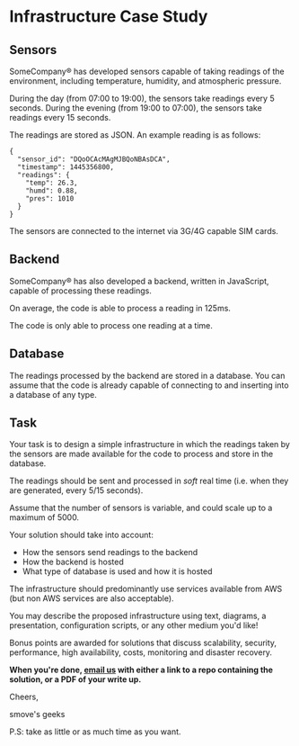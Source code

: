 # Infrastructure Case Study

## Sensors

SomeCompany® has developed sensors capable of taking readings of the environment, including temperature, humidity, and atmospheric pressure.

During the day (from 07:00 to 19:00), the sensors take readings every 5 seconds. During the evening (from 19:00 to 07:00), the sensors take readings every 15 seconds.

The readings are stored as JSON. An example reading is as follows:

```
{
  "sensor_id": "DQoOCAcMAgMJBQoNBAsDCA",
  "timestamp": 1445356800,
  "readings": {
    "temp": 26.3,
    "humd": 0.88,
    "pres": 1010
  }
}
```

The sensors are connected to the internet via 3G/4G capable SIM cards.

## Backend

SomeCompany® has also developed a backend, written in JavaScript, capable of processing these readings.

On average, the code is able to process a reading in 125ms.

The code is only able to process one reading at a time.

## Database

The readings processed by the backend are stored in a database. You can assume that the code is already capable of connecting to and inserting into a database of any type.

## Task

Your task is to design a simple infrastructure in which the readings taken by the sensors are made available for the code to process and store in the database.

The readings should be sent and processed in _soft_ real time (i.e. when they are generated, every 5/15 seconds).

Assume that the number of sensors is variable, and could scale up to a maximum of 5000.

Your solution should take into account:
* How the sensors send readings to the backend
* How the backend is hosted
* What type of database is used and how it is hosted

The infrastructure should predominantly use services available from AWS (but non AWS services are also acceptable).

You may describe the proposed infrastructure using text, diagrams, a presentation, configuration scripts, or any other medium you'd like!

Bonus points are awarded for solutions that discuss scalability, security, performance, high availability, costs, monitoring and disaster recovery.

**When you're done, [email us](mailto:hr@smove.sg) with either a link to a repo containing the solution, or a PDF of your write up.**

Cheers,

smove's geeks

P.S: take as little or as much time as you want.
